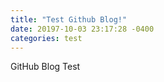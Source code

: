 ```yaml
---
title: "Test Github Blog!"
date: 20197-10-03 23:17:28 -0400
categories: test
---
```

GitHub Blog Test

